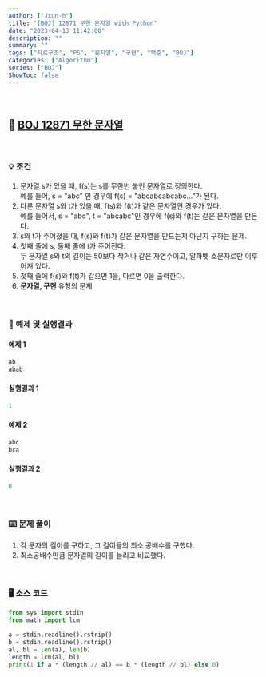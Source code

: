 ```yaml
---
author: ["Jxun-h"]
title: "[BOJ] 12871 무한 문자열 with Python"
date: "2023-04-13 11:42:00"
description: ""
summary: ""
tags: ["자료구조", "PS", "문자열", "구현", "백준", "BOJ"]
categories: ["Algorithm"]
series: ["BOJ"]
ShowToc: false
---
```


<br>

## 📌 <a href="https://www.acmicpc.net/problem/12871" target="_blank">BOJ 12871 무한 문자열</a>

<br>

### 💡 조건

1.  문자열 s가 있을 때, f(s)는 s를 무한번 붙인 문자열로 정의한다.  
    예를 들어, s = "abc" 인 경우에 f(s) = "abcabcabcabc..."가 된다.
2.  다른 문자열 s와 t가 있을 때, f(s)와 f(t)가 같은 문자열인 경우가 있다.  
    예를 들어서, s = "abc", t = "abcabc"인 경우에 f(s)와 f(t)는 같은 문자열을 만든다.
3.  s와 t가 주어졌을 때, f(s)와 f(t)가 같은 문자열을 만드는지 아닌지 구하는 문제.
4.  첫째 줄에 s, 둘째 줄에 t가 주어진다.  
    두 문자열 s와 t의 길이는 50보다 작거나 같은 자연수이고, 알파벳 소문자로만 이루어져 있다.
5.  첫째 줄에 f(s)와 f(t)가 같으면 1을, 다르면 0을 출력한다.
6.  **문자열, 구현** 유형의 문제

<br>

### 🔖 예제 및 실행결과

#### 예제 1

```py
ab
abab
```

#### 실행결과 1

```py
1
```

#### 예제 2

```py
abc
bca
```

#### 실행결과 2

```py
0
```

<br>

### ⌨️ 문제 풀이

1.  각 문자의 길이를 구하고, 그 길이들의 최소 공배수를 구했다.
2.  최소공배수만큼 문자열의 길이를 늘리고 비교했다.

<br>

### 🖥 소스 코드

```py
from sys import stdin
from math import lcm

a = stdin.readline().rstrip()
b = stdin.readline().rstrip()
al, bl = len(a), len(b)
length = lcm(al, bl)
print(1 if a * (length // al) == b * (length // bl) else 0)
```